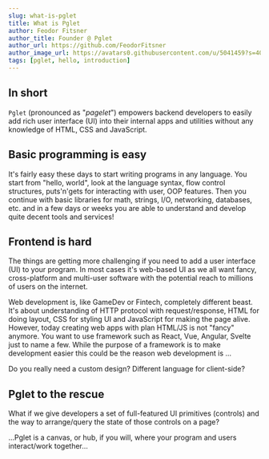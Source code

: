 ```yaml
---
slug: what-is-pglet
title: What is Pglet
author: Feodor Fitsner
author_title: Founder @ Pglet
author_url: https://github.com/FeodorFitsner
author_image_url: https://avatars0.githubusercontent.com/u/5041459?s=400&v=4
tags: [pglet, hello, introduction]
---
```


## In short

`Pglet` (pronounced as "*pagelet*") empowers backend developers to easily add rich user interface (UI) into their internal apps and utilities without any knowledge of HTML, CSS and JavaScript.

## Basic programming is easy

It's fairly easy these days to start writing programs in any language. You start from "hello, world", look at the language syntax, flow control structures, puts'n'gets for interacting with user, OOP features. Then you continue with basic libraries for math, strings, I/O, networking, databases, etc. and in a few days or weeks you are able to understand and develop quite decent tools and services!

## Frontend is hard

The things are getting more challenging if you need to add a user interface (UI) to your program. In most cases it's web-based UI as we all want fancy, cross-platform and multi-user software with the potential reach to millions of users on the internet.

Web development is, like GameDev or Fintech, completely different beast. It's about understanding of HTTP protocol with request/response, HTML for doing layout, CSS for styling UI and JavaScript for making the page alive. However, today creating web apps with plan HTML/JS is not "fancy" anymore. You want to use framework such as React, Vue, Angular, Svelte just to name a few. While the purpose of a framework is to make development easier this could be the reason web development is ...

Do you really need a custom design? Different language for client-side?

## Pglet to the rescue

What if we give developers a set of full-featured UI primitives (controls) and the way to arrange/query the state of those controls on a page?

...Pglet is a canvas, or hub, if you will, where your program and users interact/work together...



